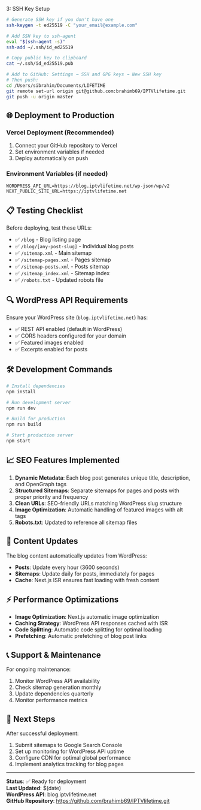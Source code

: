  3: SSH Key Setup
```bash
# Generate SSH key if you don't have one
ssh-keygen -t ed25519 -C "your_email@example.com"

# Add SSH key to ssh-agent
eval "$(ssh-agent -s)"
ssh-add ~/.ssh/id_ed25519

# Copy public key to clipboard
cat ~/.ssh/id_ed25519.pub

# Add to GitHub: Settings → SSH and GPG keys → New SSH key
# Then push:
cd /Users/sibrahim/Documents/LIFETIME
git remote set-url origin git@github.com:brahimb69/IPTVlifetime.git
git push -u origin master
```

## 🌐 Deployment to Production

### Vercel Deployment (Recommended)
1. Connect your GitHub repository to Vercel
2. Set environment variables if needed
3. Deploy automatically on push

### Environment Variables (if needed)
```env
WORDPRESS_API_URL=https://blog.iptvlifetime.net/wp-json/wp/v2
NEXT_PUBLIC_SITE_URL=https://iptvlifetime.net
```

## 📋 Testing Checklist

Before deploying, test these URLs:

- ✅ `/blog` - Blog listing page
- ✅ `/blog/[any-post-slug]` - Individual blog posts  
- ✅ `/sitemap.xml` - Main sitemap
- ✅ `/sitemap-pages.xml` - Pages sitemap
- ✅ `/sitemap-posts.xml` - Posts sitemap
- ✅ `/sitemap_index.xml` - Sitemap index
- ✅ `/robots.txt` - Updated robots file

## 🔍 WordPress API Requirements

Ensure your WordPress site (`blog.iptvlifetime.net`) has:
- ✅ REST API enabled (default in WordPress)
- ✅ CORS headers configured for your domain
- ✅ Featured images enabled
- ✅ Excerpts enabled for posts

## 🛠️ Development Commands

```bash
# Install dependencies
npm install

# Run development server
npm run dev

# Build for production
npm run build

# Start production server
npm start
```

## 📈 SEO Features Implemented

1. **Dynamic Metadata**: Each blog post generates unique title, description, and OpenGraph tags
2. **Structured Sitemaps**: Separate sitemaps for pages and posts with proper priority and frequency
3. **Clean URLs**: SEO-friendly URLs matching WordPress slug structure
4. **Image Optimization**: Automatic handling of featured images with alt tags
5. **Robots.txt**: Updated to reference all sitemap files

## 🔄 Content Updates

The blog content automatically updates from WordPress:
- **Posts**: Update every hour (3600 seconds)
- **Sitemaps**: Update daily for posts, immediately for pages
- **Cache**: Next.js ISR ensures fast loading with fresh content

## ⚡ Performance Optimizations

- **Image Optimization**: Next.js automatic image optimization
- **Caching Strategy**: WordPress API responses cached with ISR
- **Code Splitting**: Automatic code splitting for optimal loading
- **Prefetching**: Automatic prefetching of blog post links

## 📞 Support & Maintenance

For ongoing maintenance:
1. Monitor WordPress API availability
2. Check sitemap generation monthly
3. Update dependencies quarterly
4. Monitor performance metrics

## 🎯 Next Steps

After successful deployment:
1. Submit sitemaps to Google Search Console
2. Set up monitoring for WordPress API uptime
3. Configure CDN for optimal global performance
4. Implement analytics tracking for blog pages

---

**Status**: ✅ Ready for deployment  
**Last Updated**: $(date)  
**WordPress API**: blog.iptvlifetime.net  
**GitHub Repository**: https://github.com/brahimb69/IPTVlifetime.git
